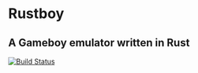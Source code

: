 # Rustboy
A Gameboy emulator written in Rust
---
[![Build Status](https://travis-ci.org/wez470/Rustboy.svg?branch=master)](https://travis-ci.org/wez470/Rustboy)
